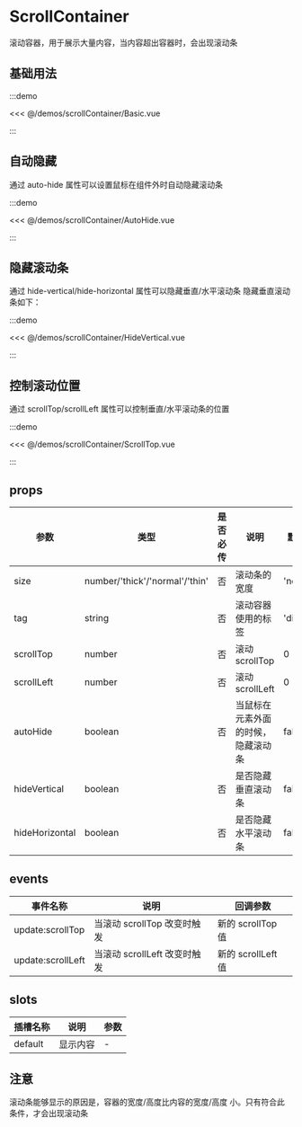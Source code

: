 # ScrollContainer

滚动容器，用于展示大量内容，当内容超出容器时，会出现滚动条

## 基础用法

:::demo

<<< @/demos/scrollContainer/Basic.vue

:::

## 自动隐藏

通过 auto-hide 属性可以设置鼠标在组件外时自动隐藏滚动条

:::demo

<<< @/demos/scrollContainer/AutoHide.vue

:::

## 隐藏滚动条

通过 hide-vertical/hide-horizontal 属性可以隐藏垂直/水平滚动条
隐藏垂直滚动条如下：

:::demo

<<< @/demos/scrollContainer/HideVertical.vue

:::

## 控制滚动位置

通过 scrollTop/scrollLeft 属性可以控制垂直/水平滚动条的位置

:::demo

<<< @/demos/scrollContainer/ScrollTop.vue

:::

## props

| 参数           | 类型                             | 是否必传 | 说明                               | 默认值   |
| -------------- | -------------------------------- | -------- | ---------------------------------- | -------- |
| size           | number/'thick'\/'normal'\/'thin' | 否       | 滚动条的宽度                       | 'normal' |
| tag            | string                           | 否       | 滚动容器使用的标签                 | 'div'    |
| scrollTop      | number                           | 否       | 滚动 scrollTop                     | 0        |
| scrollLeft     | number                           | 否       | 滚动 scrollLeft                    | 0        |
| autoHide       | boolean                          | 否       | 当鼠标在元素外面的时候，隐藏滚动条 | false    |
| hideVertical   | boolean                          | 否       | 是否隐藏垂直滚动条                 | false    |
| hideHorizontal | boolean                          | 否       | 是否隐藏水平滚动条                 | false    |

## events

| 事件名称          | 说明                         | 回调参数           |
| ----------------- | ---------------------------- | ------------------ |
| update:scrollTop  | 当滚动 scrollTop 改变时触发  | 新的 scrollTop 值  |
| update:scrollLeft | 当滚动 scrollLeft 改变时触发 | 新的 scrollLeft 值 |

## slots

| 插槽名称 | 说明     | 参数 |
| -------- | -------- | ---- |
| default  | 显示内容 | -    |

## 注意

滚动条能够显示的原因是，容器的宽度/高度比内容的宽度/高度 小。只有符合此条件，才会出现滚动条
